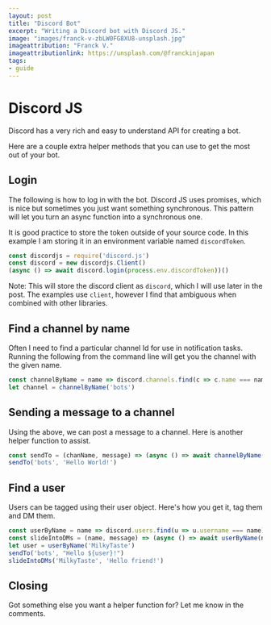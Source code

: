 ```yaml
---
layout: post
title: "Discord Bot"
excerpt: "Writing a Discord bot with Discord JS."
image: "images/franck-v-zbLW0FG8XU8-unsplash.jpg"
imageattribution: "Franck V."
imageattributionlink: https://unsplash.com/@franckinjapan
tags:
- guide
---
```


# Discord JS

Discord has a very rich and easy to understand API for creating a bot.

Here are a couple extra helper methods that you can use to get the most out of your bot.

## Login

The following is how to log in with the bot.
Discord JS uses promises, which is nice but sometimes you just want something synchronous.
This pattern will let you turn an async function into a synchronous one.

It is good practice to store the token outside of your source code.
In this example I am storing it in an environment variable named `discordToken`.

```javascript
const discordjs = require('discord.js')
const discord = new discordjs.Client()
(async () => await discord.login(process.env.discordToken))()
```

Note: This will store the discord client as `discord`, which I will use later in the post.
The examples use `client`, however I find that ambiguous when combined with other libraries.

## Find a channel by name

Often I need to find a particular channel Id for use in notification tasks.
Running the following from the command line will get you the channel with the given name.

```javascript
const channelByName = name => discord.channels.find(c => c.name === name)
let channel = channelByName('bots')
```

## Sending a message to a channel

Using the above, we can post a message to a channel.
Here is another helper function to assist.

```javascript
const sendTo = (chanName, message) => (async () => await channelByName(chanName).send(message))()
sendTo('bots', 'Hello World!')
```

## Find a user

Users can be tagged using their user object.
Here's how you get it, tag them and DM them.

```javascript
const userByName = name => discord.users.find(u => u.username === name)
const slideIntoDMs = (name, message) => (async () => await userByName(name).send(message))()
let user = userByName('MilkyTaste')
sendTo('bots', "Hello ${user}!")
slideIntoDMs('MilkyTaste', 'Hello friend!')
```

## Closing

Got something else you want a helper function for?
Let me know in the comments.

[0]: https://discord.js.org
